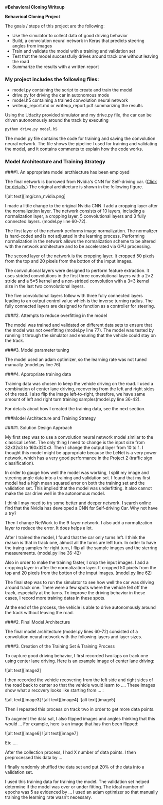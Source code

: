 #**Behavioral Cloning Writeup** 


**Behavrioal Cloning Project**

The goals / steps of this project are the following:
* Use the simulator to collect data of good driving behavior
* Build, a convolution neural network in Keras that predicts steering angles from images
* Train and validate the model with a training and validation set
* Test that the model successfully drives around track one without leaving the road
* Summarize the results with a written report


### My project includes the following files:

* model.py containing the script to create and train the model
* drive.py for driving the car in autonomous mode
* model.h5 containing a trained convolution neural network 
* writeup_report.md or writeup_report.pdf summarizing the results

Using the Udacity provided simulator and my drive.py file, the car can be driven autonomously around the track by executing 
```sh
python drive.py model.h5
```

The model.py file contains the code for training and saving the convolution neural network. The file shows the pipeline I used for training and validating the model, and it contains comments to explain how the code works.

### Model Architecture and Training Strategy

####1. An appropriate model arcthiecture has been employed

The final network is borrowed from Nvidia's CNN for Self-driving car. ([Click for details.](https://images.nvidia.com/content/tegra/automotive/images/2016/solutions/pdf/end-to-end-dl-using-px.pdf "Click for details."))
The original architecture is shown in the following figure. 

![alt text][img/cnn_nvidia.png]



I made a little change to the original Nvidia CNN. I add a cropping layer after the normalization layer. 
The network consists of 10 layers, including a normalization layer, a cropping layer, 5 convolutional layers and 3 fully connected layers.  (model.py line 60-72).

The first layer of the network performs image normalization. The normalizer is hard-coded and is not adjusted in the learning process. Performing normalization in the network allows the normalization scheme to be altered with the network architecture and to be accelerated via GPU processing.

The second layer of the network is the cropping layer. It cropped 50 pixels from the top and 20 pixels from the botton of the imput images. 

The convolutional layers were designed to perform feature extraction. It uses strided convolutions in the first three convolutional layers with a 2×2 stride and a 5×5 kernel and a non-strided convolution with a 3×3 kernel size in the last two convolutional layers.

The five convolutional layers follow with three fully connected layers leading to an output control value which is the inverse turning radius. The fully connected layers are designed to function as a controller for steering.

####2. Attempts to reduce overfitting in the model

The model was trained and validated on different data sets to ensure that the model was not overfitting (model.py line 77). The model was tested by running it through the simulator and ensuring that the vehicle could stay on the track.

####3. Model parameter tuning

The model used an adam optimizer, so the learning rate was not tuned manually (model.py line 76).

####4. Appropriate training data

Training data was chosen to keep the vehicle driving on the road. I used a combination of center lane driving, recovering from the left and right sides of the road. I also flip the image left-to-right, therefore, we have same amount of left and right turn training samples(model.py line 36-42).

For details about how I created the training data, see the next section. 

###Model Architecture and Training Strategy

####1. Solution Design Approach

My first step was to use a convolution neural network model similar to the classical LeNet. The only thing I need to change is the input size from 32x32x3 to 160x320x3. Then I change the output layer from 10 to 1. 
I thought this model might be appropriate because the LeNet is a very power network, which has a very good performance in the Project 2 (traffic sign classification).

In order to gauge how well the model was working, I split my image and steering angle data into a training and validation set. I found that my first model had a high mean squared error on both the training set and the validation set.
This implied that the model was underfitting.  It also cannot make the car drive well in the autonomous model. 

I think I may need to try some better and deeper network. I search online find that the Nvidia has developed a CNN for Self-driving Car. Why not have a try?

Then I change NetWork to the 9-layer network. I also add a normalization layer to reduce the error. It does helps a lot. 

After I trained the model, I found that the car only turns left. I think the reason is that in track one, almost all the turns are left turn. In order to have the traing samples for right turn, I flip all the sample images and the sterring measurements.  (model.py line 36-42)

Also in order to make the training faster, I crop the input images. I add a cropping layer in after the normalization layer. It cropped 50 pixels from the top and 20 pixels from the botton of the imput images.  (model.py line 62)

The final step was to run the simulator to see how well the car was driving around track one. There were a few spots where the vehicle fell off the track, especially at the turns. To improve the driving behavior in these cases, I record more training datas in these spots. 

At the end of the process, the vehicle is able to drive autonomously around the track without leaving the road.

####2. Final Model Architecture

The final model architecture (model.py lines 60-72) consisted of a convolution neural network with the following layers and layer sizes.




####3. Creation of the Training Set & Training Process

To capture good driving behavior, I first recorded two laps on track one using center lane driving. Here is an example image of center lane driving:

![alt text][image2]

I then recorded the vehicle recovering from the left side and right sides of the road back to center so that the vehicle would learn to .... These images show what a recovery looks like starting from ... :

![alt text][image3]
![alt text][image4]
![alt text][image5]

Then I repeated this process on track two in order to get more data points.

To augment the data sat, I also flipped images and angles thinking that this would ... For example, here is an image that has then been flipped:

![alt text][image6]
![alt text][image7]

Etc ....

After the collection process, I had X number of data points. I then preprocessed this data by ...


I finally randomly shuffled the data set and put 20% of the data into a validation set. 

I used this training data for training the model. The validation set helped determine if the model was over or under fitting. The ideal number of epochs was 5 as evidenced by ... I used an adam optimizer so that manually training the learning rate wasn't necessary.
